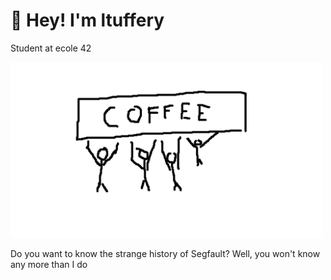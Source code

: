 # 👋 Hey! I'm ltuffery 
Student at ecole 42

<img src="pictures/Banner.png" alt="coffee time" width="500" />

Do you want to know the strange history of Segfault?
Well, you won't know any more than I do
